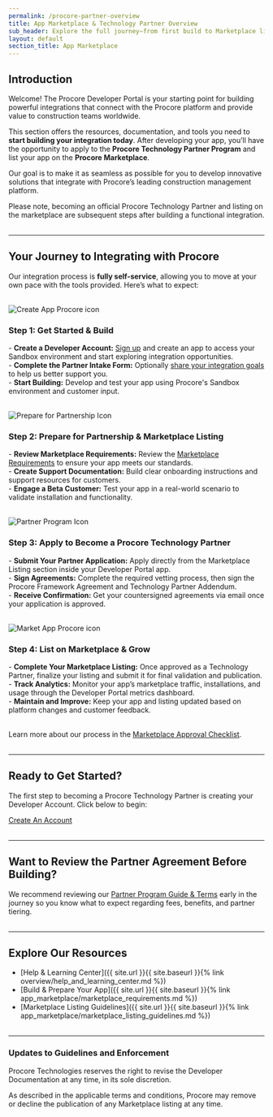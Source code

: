 ```yaml
---
permalink: /procore-partner-overview
title: App Marketplace & Technology Partner Overview
sub_header: Explore the full journey—from first build to Marketplace listing—as a Procore Technology Partner.
layout: default
section_title: App Marketplace
---
```


## Introduction
Welcome! The Procore Developer Portal is your starting point for building powerful integrations that connect with the Procore platform and provide value to construction teams worldwide.

This section offers the resources, documentation, and tools you need to **start building your integration today**. After developing your app, you’ll have the opportunity to apply to the **Procore Technology Partner Program** and list your app on the **Procore Marketplace**.

Our goal is to make it as seamless as possible for you to develop innovative solutions that integrate with Procore’s leading construction management platform.

Please note, becoming an official Procore Technology Partner and listing on the marketplace are subsequent steps after building a functional integration.
<br><br>

***
## Your Journey to Integrating with Procore
Our integration process is **fully self-service**, allowing you to move at your own pace with the tools provided. Here’s what to expect:
<br><br>
<div class="step-item">
  <div class="step-icon">
    <div class="step-icon-inner">
      <img src="{{ '/assets/guides/create-app.svg' | relative_url }}" alt="Create App Procore icon" />
    </div>
  </div>
  <div class="step-content">
    <h3 class="step-title">Step 1: Get Started & Build</h3>
    <p class="step-description">
      - <strong>Create a Developer Account:</strong> <a href="https://developers.procore.com/signup" target="_blank">Sign up</a> and create an app to access your Sandbox environment and start exploring integration opportunities.<br>
      - <strong>Complete the Partner Intake Form:</strong> Optionally <a href="https://docs.google.com/forms/d/e/1FAIpQLScpoSRWPUKRYOm2po2wyyPoUUhXfBcXsv69lZgL1lG_vBsJOA/viewform?usp=dialog" target="_blank">share your integration goals</a> to help us better support you.<br>
      - <strong>Start Building:</strong> Develop and test your app using Procore's Sandbox environment and customer input.
    </p>
  </div>
</div>
<br>
<div class="step-item">
  <div class="step-icon">
    <div class="step-icon-inner">
      <img src="{{ '/assets/guides/prepare-listing.svg' | relative_url }}" alt="Prepare for Partnership Icon" />
    </div>
  </div>
  <div class="step-content">
    <h3 class="step-title">Step 2: Prepare for Partnership & Marketplace Listing</h3>
    <p class="step-description">
      - <strong>Review Marketplace Requirements:</strong> Review the <a href="{{ site.url }}{{ site.baseurl }}{% link app_marketplace/marketplace_requirements.md %}">Marketplace Requirements</a> to ensure your app meets our standards.<br>
      - <strong>Create Support Documentation:</strong> Build clear onboarding instructions and support resources for customers.<br>
      - <strong>Engage a Beta Customer:</strong> Test your app in a real-world scenario to validate installation and functionality.
    </p>
  </div>
</div>
<br>
<div class="step-item">
  <div class="step-icon">
    <div class="step-icon-inner">
      <img src="{{ '/assets/guides/partner-program.svg' | relative_url }}" alt="Partner Program Icon" />
    </div>
  </div>
  <div class="step-content">
    <h3 class="step-title">Step 3: Apply to Become a Procore Technology Partner</h3>
    <p class="step-description">
      - <strong>Submit Your Partner Application:</strong> Apply directly from the Marketplace Listing section inside your Developer Portal app.<br>
      - <strong>Sign Agreements:</strong> Complete the required vetting process, then sign the Procore Framework Agreement and Technology Partner Addendum.<br>
      - <strong>Receive Confirmation:</strong> Get your countersigned agreements via email once your application is approved.
    </p>
  </div>
</div>
<br>
<div class="step-item">
  <div class="step-icon">
    <div class="step-icon-inner">
      <img src="{{ '/assets/guides/market-app.svg' | relative_url }}" alt="Market App Procore icon" />
    </div>
  </div>
  <div class="step-content">
    <h3 class="step-title">Step 4: List on Marketplace & Grow</h3>
    <p class="step-description">
      - <strong>Complete Your Marketplace Listing:</strong> Once approved as a Technology Partner, finalize your listing and submit it for final validation and publication.<br>
      - <strong>Track Analytics:</strong> Monitor your app’s marketplace traffic, installations, and usage through the Developer Portal metrics dashboard.<br>
      - <strong>Maintain and Improve:</strong> Keep your app and listing updated based on platform changes and customer feedback.
    </p>
  </div>
</div>
<br>
Learn more about our process in the <a href="{{ site.url }}{{ site.baseurl }}{% link app_marketplace/marketplace_checklist.md %}">Marketplace Approval Checklist</a>.
<br><br>

***
## Ready to Get Started?
The first step to becoming a Procore Technology Partner is creating your Developer Account. Click below to begin:

<div class="cta-container">
  <a href="https://developers.procore.com/signup" class="create-account-button" target="_blank">
    Create An Account
  </a>
</div>
<br>

***
## Want to Review the Partner Agreement Before Building?
We recommend reviewing our <a target="_blank" href="https://www.procore.com/partners/documents">Partner Program Guide & Terms</a> early in the journey so you know what to expect regarding fees, benefits, and partner tiering.
<br><br>

***
## Explore Our Resources <!-- UPDATE WHICH LINKS ARE AVAILABLE FOR NEXT STEPS -->
- [Help & Learning Center]({{ site.url }}{{ site.baseurl }}{% link overview/help_and_learning_center.md %})
- [Build & Prepare Your App]({{ site.url }}{{ site.baseurl }}{% link app_marketplace/marketplace_requirements.md %})
- [Marketplace Listing Guidelines]({{ site.url }}{{ site.baseurl }}{% link app_marketplace/marketplace_listing_guidelines.md %})
<br><br>

***
### Updates to Guidelines and Enforcement

Procore Technologies reserves the right to revise the Developer Documentation at any time,  in its sole discretion.

As described in the applicable terms and conditions, Procore may remove or decline the publication of any Marketplace listing at any time.